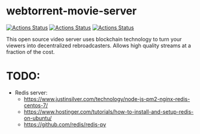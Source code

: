 # webtorrent-movie-server

[![Actions Status](https://github.com/zackees/webtorrent-movie-server/workflows/MacOS_Tests/badge.svg)](https://github.com/zackees/webtorrent-movie-server/actions/workflows/push_macos.yml)
[![Actions Status](https://github.com/zackees/webtorrent-movie-server/workflows/Win_Tests/badge.svg)](https://github.com/zackees/webtorrent-movie-server/actions/workflows/push_win.yml)
[![Actions Status](https://github.com/zackees/webtorrent-movie-server/workflows/Ubuntu_Tests/badge.svg)](https://github.com/zackees/webtorrent-movie-server/actions/workflows/push_ubuntu.yml)


This open source video server uses blockchain technology to turn your viewers into decentralized rebroadcasters. Allows high quality streams at a fraction of the cost.

# TODO:
  * Redis server:
    * https://www.justinsilver.com/technology/node-js-pm2-nginx-redis-centos-7/
    * https://www.hostinger.com/tutorials/how-to-install-and-setup-redis-on-ubuntu/
    * https://github.com/redis/redis-py
